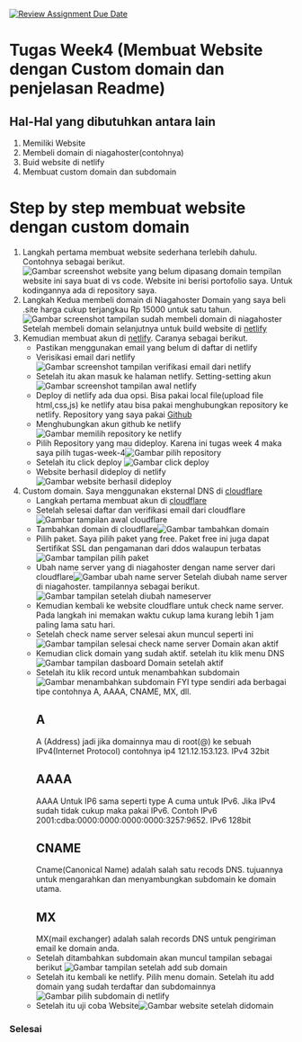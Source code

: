 [![Review Assignment Due Date](https://classroom.github.com/assets/deadline-readme-button-24ddc0f5d75046c5622901739e7c5dd533143b0c8e959d652212380cedb1ea36.svg)](https://classroom.github.com/a/isPhTOcA)
# Tugas Week4 (Membuat Website dengan Custom domain dan penjelasan Readme)
## Hal-Hal yang dibutuhkan antara lain
1. Memiliki Website
2. Membeli domain di niagahoster(contohnya)
3. Buid website di netlify
4. Membuat custom domain dan subdomain

# Step by step membuat website dengan custom domain
1. Langkah pertama membuat website sederhana terlebih dahulu. Contohnya sebagai berikut.
![Gambar screenshot website yang belum dipasang domain](screenshot\screenshot-website-blm-didomain.png)
tempilan website ini saya buat di vs code. Website ini berisi portofolio saya. Untuk kodingannya ada di repository saya.
2. Langkah Kedua membeli domain di Niagahoster
Domain yang saya beli .site harga cukup terjangkau Rp 15000 untuk satu tahun. 
![Gambar screenshot tampilan sudah membeli domain di niagahoster](screenshot/Screenshot-niagahoster.png) Setelah membeli domain selanjutnya untuk build website di [netlify](https:\\www.netlify.com)
3. Kemudian membuat akun di [netlify](https:\\www.netlify.com). Caranya sebagai berikut. 
   * Pastikan menggunakan email yang belum di daftar di netlify
   * Verisikasi email dari netlify![Gambar screenshot tampilan verifikasi email dari netlify](screenshot/Screenshot-verifikasi-email.png)
   * Setelah itu akan masuk ke halaman netlify. Setting-setting akun![Gambar screenshot tampilan awal netlify](screenshot/screenshot-tampilan-awal-netlify.png)
   * Deploy di netlify ada dua opsi. Bisa pakai local file(upload file html,css,js) ke netlify atau bisa pakai menghubungkan repository ke netlify. Repository yang saya pakai [Github](https:\\www.github.com)
   * Menghubungkan akun github ke netlify![Gambar memilih repository ke netlify](screenshot/Screenshot-repo-dinetlify.png) 
   * Pilih Repository yang mau dideploy. Karena ini tugas week 4 maka saya pilih tugas-week-4![Gambar pilih repository](screenshot/Screenshot-pilih-repo.png) 
   * Setelah itu click deploy ![Gambar click deploy](screenshot/Screenshot-click-deploy.png)
   * Website berhasil dideploy di netlify![Gambar website berhasil dideploy](screenshot/Screenshot-website-dideploy-netlify.png)
4. Custom domain. Saya menggunakan eksternal DNS di [cloudflare](https:\\www.cloudflare.com)
   * Langkah pertama membuat akun di [cloudflare](https:\\www.cloudflare.com)
   * Setelah selesai daftar dan verifikasi email dari cloudflare![Gambar tampilan awal cloudflare](screenshot/Screenshot-selesai-verifikasi-email-cloudflare.png)
   * Tambahkan domain di cloudflare![Gambar tambahkan domain](screenshot/Screenshot-tambah-domain-di-cloudflare.png)
   * Pilih paket. Saya pilih paket yang free. Paket free ini juga  dapat Sertifikat SSL dan pengamanan dari ddos walaupun terbatas![Gambar tampilan pilih paket](screenshot/Screenshot-tampilan-pilih-paket-cloudflare.png)
   * Ubah name server yang di niagahoster dengan name server dari cloudflare![Gambar ubah name server](screenshot/Screenshot-ubah-name-server.png) Setelah diubah name server di niagahoster. tampilannya sebagai berikut.![Gambar tampilan setelah diubah nameserver](screenshot/Screenshot-setelah-diganti-name-server.png)
   * Kemudian kembali ke website cloudflare untuk check name server. Pada langkah ini memakan waktu cukup lama kurang lebih 1 jam paling lama satu hari.
   * Setelah check name server selesai akun muncul seperti ini ![Gambar tampilan selesai check name server](screenshot/Screenshot-setelah-check-name-server.png) Domain akan aktif
   * Kemudian click domain yang sudah aktif. setelah itu klik menu DNS![Gambar tampilan dasboard Domain setelah aktif](screenshot/Screenshot-klik-dns.png)
   * Setelah itu klik record untuk menambahkan subdomain![Gambar menambahkan subdomain](screenshot/Screenshot-menambahkan-subdomain.png) FYI type sendiri ada berbagai tipe contohnya A, AAAA, CNAME, MX, dll.
        ## A 
        A (Address) jadi jika domainnya mau di root(@) ke sebuah IPv4(Internet Protocol) contohnya ip4 121.12.153.123. IPv4 32bit
        ## AAAA
        AAAA Untuk IP6 sama seperti type A cuma untuk IPv6. Jika IPv4 sudah tidak cukup maka pakai IPv6. Contoh IPv6 2001:cdba:0000:0000:0000:0000:3257:9652. IPv6 128bit
        ## CNAME
        Cname(Canonical Name) adalah salah satu recods DNS. tujuannya untuk mengarahkan dan menyambungkan subdomain ke domain utama.
        ## MX
        MX(mail exchanger) adalah salah records DNS untuk pengiriman email ke domain anda.
    * Setelah ditambahkan subdomain akan muncul tampilan sebagai berikut ![Gambar tampilan setelah add sub domain](screenshot/Screenshot-setelah-add-sub-domain.png)
    * Setelah itu kembali ke netlify. Pilih menu domain. Setelah itu add domain yang sudah terdaftar dan subdomainnya![Gambar pilih subdomain di netlify](screenshot/Screenshot-pilih-subdomain-di-netlify.png)
    * Setelah itu uji coba Website![Gambar website setelah didomain](screenshot/website%20setelah%20didomain.png)
### Selesai
  